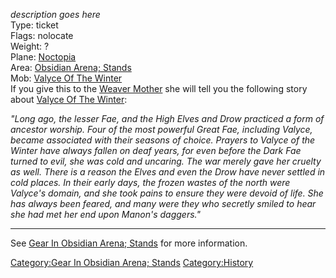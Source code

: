 *description goes here*  
Type: ticket  
Flags: nolocate  
Weight: ?  
Plane: [Noctopia](:Category:Noctopia.md "wikilink")  
Area: [Obsidian Arena;
Stands](:Category:Obsidian_Arena;_Stands.md "wikilink")  
Mob: [Valyce Of The Winter](Valyce_Of_The_Winter "wikilink")  
If you give this to the [Weaver Mother](Weaver_Mother "wikilink") she
will tell you the following story about [Valyce Of The
Winter](Valyce_Of_The_Winter "wikilink"):

*"Long ago, the lesser Fae, and the High Elves and Drow practiced a form
of ancestor worship. Four of the most powerful Great Fae, including
Valyce, became associated with their seasons of choice. Prayers to
Valyce of the Winter have always fallen on deaf years, for even before
the Dark Fae turned to evil, she was cold and uncaring. The war merely
gave her cruelty as well. There is a reason the Elves and even the Drow
have never settled in cold places. In their early days, the frozen
wastes of the north were Valyce's domain, and she took pains to ensure
they were devoid of life. She has always been feared, and many were they
who secretly smiled to hear she had met her end upon Manon's daggers."*

------------------------------------------------------------------------

See [Gear In Obsidian Arena;
Stands](:Category:Gear_In_Obsidian_Arena;_Stands.md "wikilink") for more
information.

[Category:Gear In Obsidian Arena;
Stands](Category:Gear_In_Obsidian_Arena;_Stands "wikilink")
[Category:History](Category:History "wikilink")

